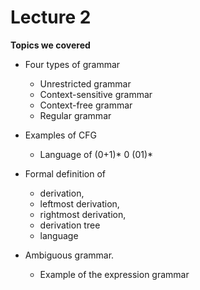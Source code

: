# Lecture 2

**Topics we covered**

- Four types of grammar
  - Unrestricted grammar
  - Context-sensitive grammar
  - Context-free grammar
  - Regular grammar

- Examples of CFG
  - Language of (0+1)* 0 (01)*

- Formal definition of
  - derivation,
  - leftmost derivation,
  - rightmost derivation,
  - derivation tree
  - language

- Ambiguous grammar.
  - Example of the expression grammar 
